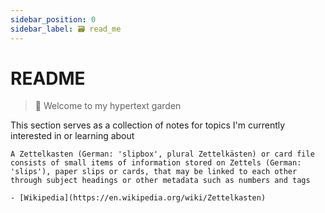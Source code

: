 ```yaml
---
sidebar_position: 0
sidebar_label: 🗃️ read_me
---
```


# README

> 🌱 Welcome to my hypertext garden

This section serves as a collection of notes for topics I'm currently interested in or learning about
<br/>

```ad-info
A Zettelkasten (German: 'slipbox', plural Zettelkästen) or card file consists of small items of information stored on Zettels (German: 'slips'), paper slips or cards, that may be linked to each other through subject headings or other metadata such as numbers and tags

- [Wikipedia](https://en.wikipedia.org/wiki/Zettelkasten)
```
